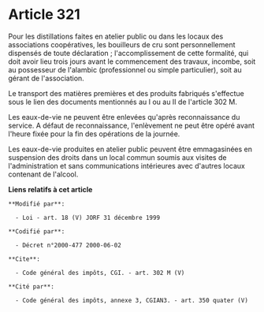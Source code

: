 # Article 321

Pour les distillations faites en atelier public ou dans les locaux des associations coopératives, les bouilleurs de cru sont
personnellement dispensés de toute déclaration ; l'accomplissement de cette formalité, qui doit avoir lieu trois jours avant
le commencement des travaux, incombe, soit au possesseur de l'alambic (professionnel ou simple particulier), soit au gérant
de l'association. 

Le transport des matières premières et des produits fabriqués s'effectue sous le lien des documents mentionnés au I ou au II
de l'article 302 M. 

Les eaux-de-vie ne peuvent être enlevées qu'après reconnaissance du service. A défaut de reconnaissance, l'enlèvement ne peut
être opéré avant l'heure fixée pour la fin des opérations de la journée. 

Les eaux-de-vie produites en atelier public peuvent être emmagasinées en suspension des droits dans un local commun soumis
aux visites de l'administration et sans communications intérieures avec d'autres locaux contenant de l'alcool.

**Liens relatifs à cet article**

	**Modifié par**:

	  - Loi - art. 18 (V) JORF 31 décembre 1999

	**Codifié par**:

	  - Décret n°2000-477 2000-06-02

	**Cite**:

	  - Code général des impôts, CGI. - art. 302 M (V)

	**Cité par**:

	  - Code général des impôts, annexe 3, CGIAN3. - art. 350 quater (V)
